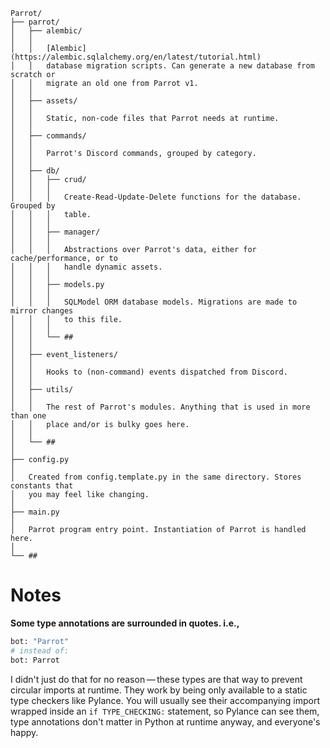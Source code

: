 ```
Parrot/
├── parrot/
│   ├── alembic/
│   │
│   │   [Alembic](https://alembic.sqlalchemy.org/en/latest/tutorial.html)
│   │   database migration scripts. Can generate a new database from scratch or
│   │   migrate an old one from Parrot v1.
│   │
│   ├── assets/
│   │
│   │   Static, non-code files that Parrot needs at runtime.
│   │
│   ├── commands/
│   │
│   │   Parrot's Discord commands, grouped by category.
│   │
│   ├── db/
│   │   ├── crud/
│   │   │
│   │   │   Create-Read-Update-Delete functions for the database. Grouped by
│   │   │   table.
│   │   │
│   │   ├── manager/
│   │   │
│   │   │   Abstractions over Parrot's data, either for cache/performance, or to
│   │   │   handle dynamic assets.
│   │   │
│   │   ├── models.py
│   │   │
│   │   │   SQLModel ORM database models. Migrations are made to mirror changes
│   │   │   to this file.
│   │   │
│   │   └── ##
│   │
│   ├── event_listeners/
│   │
│   │   Hooks to (non-command) events dispatched from Discord.
│   │
│   ├── utils/
│   │
│   │   The rest of Parrot's modules. Anything that is used in more than one
│   │   place and/or is bulky goes here.
│   │
│   └── ##
│
├── config.py
│
│   Created from config.template.py in the same directory. Stores constants that
│   you may feel like changing.
│
├── main.py
│
│   Parrot program entry point. Instantiation of Parrot is handled here.
│
└── ##

```

# Notes
**Some type annotations are surrounded in quotes. i.e.,**
```py
bot: "Parrot"
# instead of:
bot: Parrot
```
I didn't just do that for no reason — these types are that way to prevent 
circular imports at runtime. They work by being only available to a static type 
checkers like Pylance. You will usually see their accompanying import wrapped inside an `if TYPE_CHECKING:` statement, so Pylance can see them, type 
annotations don't matter in Python at runtime anyway, and everyone's happy.